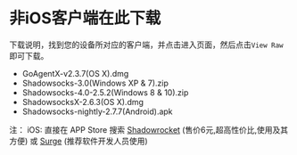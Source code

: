 # 非iOS客户端在此下载

下载说明，找到您的设备所对应的客户端，并点击进入页面，然后点击`View Raw`即可下载。

- GoAgentX-v2.3.7(OS X).dmg
- Shadowsocks-3.0(Windows XP & 7).zip	
- Shadowsocks-4.0-2.5.2(Windows 8 & 10).zip	
- ShadowsocksX-2.6.3(OS X).dmg
- Shadowsocks-nightly-2.7.7(Android).apk

注： iOS: 直接在 APP Store 搜索 [Shadowrocket](https://itunes.apple.com/cn/app/shadowrocket/id932747118?mt=8) (售价6元,超高性价比,使用及其方便) 或 [Surge](https://itunes.apple.com/us/app/surge-web-developer-tool-proxy/id1040100637) (推荐软件开发人员使用)